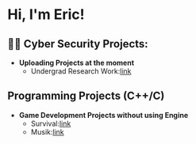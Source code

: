 <h1>Hi, I'm Eric!
  
<h2>👨‍💻 Cyber Security Projects:</h2>

- <b>Uploading Projects at the moment</b>
  - Undergrad Research Work:[link](https://github.com/ekim633/gmu-ltesniffer)
 

<h2> Programming Projects (C++/C) </h2>

- <b>Game Development Projects without using Engine </b>
  - Survival:[link](https://github.com/ekim633/Survival)
  - Musik:[link](https://github.com/ekim633/Muzik)
<!--
**ekim633/ekim633** is a ✨ _special_ ✨ repository because its `README.md` (this file) appears on your GitHub profile.

Here are some ideas to get you started:

- 🔭 I’m currently working on ...
- 🌱 I’m currently learning ...
- 👯 I’m looking to collaborate on ...
- 🤔 I’m looking for help with ...
- 💬 Ask me about ...
- 📫 How to reach me: ...
- 😄 Pronouns: ...
- ⚡ Fun fact: ...
-->
